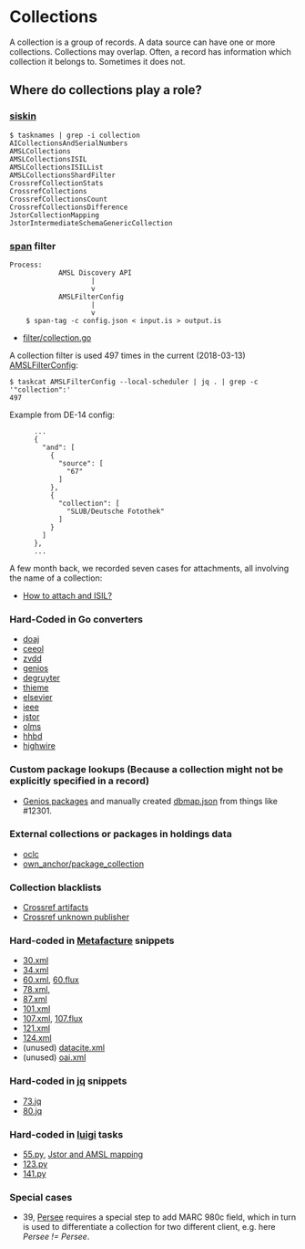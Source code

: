 Collections
===========

A collection is a group of records. A data source can have one or more
collections. Collections may overlap. Often, a record has information which
collection it belongs to. Sometimes it does not.


Where do collections play a role?
---------------------------------

### [siskin](https://github.com/miku/siskin)

```shell
$ tasknames | grep -i collection
AICollectionsAndSerialNumbers
AMSLCollections
AMSLCollectionsISIL
AMSLCollectionsISILList
AMSLCollectionsShardFilter
CrossrefCollectionStats
CrossrefCollections
CrossrefCollectionsCount
CrossrefCollectionsDifference
JstorCollectionMapping
JstorIntermediateSchemaGenericCollection
```

### [span](https://github.com/miku/span) filter

```
Process:
            AMSL Discovery API
                    |
                    v
            AMSLFilterConfig
                    |
                    v
    $ span-tag -c config.json < input.is > output.is
```

* [filter/collection.go](https://github.com/miku/span/blob/2f582de074ece435548ae577febdbb57395ad4aa/filter/collection.go)

A collection filter is used 497 times in the current (2018-03-13)
[AMSLFilterConfig](https://github.com/miku/siskin/blob/732d0c0683ae744bf37dc34b8795301cb76360aa/siskin/sources/amsl.py#L645-L711):

```
$ taskcat AMSLFilterConfig --local-scheduler | jq . | grep -c '"collection":'
497
```

Example from DE-14 config:

```
      ...
      {
        "and": [
          {
            "source": [
              "67"
            ]
          },
          {
            "collection": [
              "SLUB/Deutsche Fotothek"
            ]
          }
        ]
      },
      ...
```

A few month back, we recorded seven cases for attachments, all involving the name of a collection:

* [How to attach and
  ISIL?](https://github.com/miku/siskin/blob/732d0c0683ae744bf37dc34b8795301cb76360aa/siskin/sources/amsl.py#L651-L657)

### Hard-Coded in Go converters

* [doaj](https://github.com/miku/span/blob/a1c1b604f9320fa2c4d5f390c560f69f65e04f8a/formats/doaj/document.go#L42)
* [ceeol](https://github.com/miku/span/blob/94878b24fa18cddc00af56ce075aae904c5821e2/formats/ceeol/article.go#L20)
* [zvdd](https://github.com/miku/span/blob/a1c1b604f9320fa2c4d5f390c560f69f65e04f8a/formats/zvdd/record.go#L18)
* [genios](https://github.com/miku/span/blob/3c88c49920507c6eee1711aead83ccf9b5481ec8/formats/genios/document.go#L45)
* [degruyter](https://github.com/miku/span/blob/a1c1b604f9320fa2c4d5f390c560f69f65e04f8a/formats/degruyter/article.go#L39)
* [thieme](https://github.com/miku/span/blob/a1c1b604f9320fa2c4d5f390c560f69f65e04f8a/formats/thieme/document.go#L18)
* [elsevier](https://github.com/miku/span/blob/a1c1b604f9320fa2c4d5f390c560f69f65e04f8a/formats/elsevier/dataset.go#L25)
* [ieee](https://github.com/miku/span/blob/43a44f1d62356f12e1486b76b894b68da6949c8a/formats/ieee/publication.go#L20)
* [jstor](https://github.com/miku/span/blob/a1c1b604f9320fa2c4d5f390c560f69f65e04f8a/formats/jstor/article.go#L45)
* [olms](https://github.com/miku/span/blob/ebc6e9f007a666816e822ed0013808fb86d91d99/formats/olms/record.go#L83)
* [hhbd](https://github.com/miku/span/blob/63b4d389e28e6ac73069d032ad989d4523e2b999/formats/hhbd/record.go#L113)
* [highwire](https://github.com/miku/span/blob/a1c1b604f9320fa2c4d5f390c560f69f65e04f8a/formats/highwire/record.go#L62)

### Custom package lookups (Because a collection might not be explicitly specified in a record)

* [Genios
packages](https://github.com/miku/span/blob/3c88c49920507c6eee1711aead83ccf9b5481ec8/formats/genios/document.go#L251-L270)
and manually created
[dbmap.json](https://github.com/miku/span/blob/2f582de074ece435548ae577febdbb57395ad4aa/assets/genios/dbmap.json)
from things like #12301.

### External collections or packages in holdings data

* [oclc](https://github.com/miku/span/blob/060bfd0f912655bc7f6e2e8ed0c980ce28341873/licensing/entry.go#L118-L119)
* [own_anchor/package_collection](https://github.com/miku/span/blob/060bfd0f912655bc7f6e2e8ed0c980ce28341873/licensing/entry.go#L106-L107)

### Collection blacklists

* [Crossref artifacts](https://github.com/miku/span/blob/9ee898530614277bd9705f0e42b760955817972d/formats/crossref/document.go#L322-L333)
* [Crossref unknown publisher](https://github.com/miku/span/blob/9ee898530614277bd9705f0e42b760955817972d/formats/crossref/document.go#L336)

### Hard-coded in [Metafacture](https://github.com/metafacture/metafacture-core/wiki) snippets

* [30.xml](https://github.com/miku/siskin/blob/0209586991cbb501b10b0672ac9d793b53b76925/siskin/assets/30/30_morph.xml#L56-L60)
* [34.xml](https://github.com/miku/siskin/blob/447f48b80423e5e221b3dc1cea5e4c1790a98997/siskin/assets/34/morph.xml#L54-L58)
* [60.xml](https://github.com/miku/siskin/blob/ea069dbeb189237c6d0b5791a63046846b786075/siskin/assets/60/morph.xml#L44-L48),
  [60.flux](https://github.com/miku/siskin/blob/ea069dbeb189237c6d0b5791a63046846b786075/siskin/assets/60/flux.flux#L7)
* [78.xml](https://github.com/miku/siskin/blob/ea069dbeb189237c6d0b5791a63046846b786075/siskin/assets/78/78_morph.xml#L8-L12), 
* [87.xml](https://github.com/miku/siskin/blob/ea069dbeb189237c6d0b5791a63046846b786075/siskin/assets/87/87_morph.xml#L37-L41)
* [101.xml](https://github.com/miku/siskin/blob/ea069dbeb189237c6d0b5791a63046846b786075/siskin/assets/101/101_morph.xml#L12-L16)
* [107.xml](https://github.com/miku/siskin/blob/ea069dbeb189237c6d0b5791a63046846b786075/siskin/assets/107/morph.xml#L48-L52),
  [107.flux](https://github.com/miku/siskin/blob/ea069dbeb189237c6d0b5791a63046846b786075/siskin/assets/107/107.flux#L5)
* [121.xml](https://github.com/miku/siskin/blob/ea069dbeb189237c6d0b5791a63046846b786075/siskin/assets/arxiv/121_morph.xml#L46-L50)
* [124.xml](https://github.com/miku/siskin/blob/ea069dbeb189237c6d0b5791a63046846b786075/siskin/assets/124/124_morph.xml#L50-L54)
* (unused) [datacite.xml](https://github.com/miku/siskin/blob/ea069dbeb189237c6d0b5791a63046846b786075/siskin/assets/datacite/morph.xml#L44-L48)
* (unused) [oai.xml](https://github.com/miku/siskin/blob/ea069dbeb189237c6d0b5791a63046846b786075/siskin/assets/oai/morph.xml#L44-L48)

### Hard-coded in [jq](https://stedolan.github.io/jq/) snippets

* [73.jq](https://github.com/miku/siskin/blob/ea069dbeb189237c6d0b5791a63046846b786075/siskin/assets/73/filter.jq#L5)
* [80.jq](https://github.com/miku/siskin/blob/ea069dbeb189237c6d0b5791a63046846b786075/siskin/assets/80/filter.jq#L5)

### Hard-coded in [luigi](https://github.com/spotify/luigi) tasks

* [55.py](https://github.com/miku/siskin/blob/a87d04d7126f7be721bf37fe4b47048504c16fda/siskin/sources/jstor.py#L425),
  [Jstor and AMSL
  mapping](https://github.com/miku/siskin/blob/a87d04d7126f7be721bf37fe4b47048504c16fda/siskin/sources/jstor.py#L372-L396)
* [123.py](https://github.com/miku/siskin/blob/ea069dbeb189237c6d0b5791a63046846b786075/siskin/sources/jove.py#L123)
* [141.py](https://github.com/miku/siskin/blob/342c55300c72fa97ef047089000fd146727c3a3d/siskin/sources/lynda.py#L121)

### Special cases

* 39, [Persee](https://github.com/miku/siskin/blob/381f754b7758466ae68af751ed1a2231b51c6d9d/siskin/sources/persee.py#L96-L150) requires a special step to add MARC 980c field, which in turn is used to differentiate a collection for two different client, e.g. here *Persee != Persee*.
